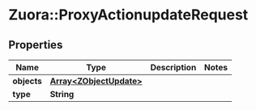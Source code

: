 # Zuora::ProxyActionupdateRequest

## Properties
Name | Type | Description | Notes
------------ | ------------- | ------------- | -------------
**objects** | [**Array&lt;ZObjectUpdate&gt;**](ZObjectUpdate.md) |  | 
**type** | **String** |  | 


